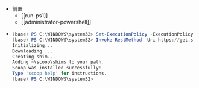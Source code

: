 - 前置
  - [[run-ps1]]
  - [[administrator-powershell]]
-   ```powershell
    (base) PS C:\WINDOWS\system32> Set-ExecutionPolicy -ExecutionPolicy RemoteSigned -Scope CurrentUser
    (base) PS C:\WINDOWS\system32> Invoke-RestMethod -Uri https://get.scoop.sh | Invoke-Expression
    Initializing...
    Downloading ...
    Creating shim...
    Adding ~\scoop\shims to your path.
    Scoop was installed successfully!
    Type 'scoop help' for instructions.
    (base) PS C:\WINDOWS\system32>
    ```